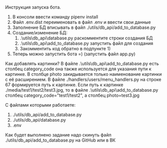 Инструкция запуска бота.

1. В консоли ввести команду pipenv install
2. Файл .env.dist переименовать в файл .env и ввести свои данные
3. Заполнение БД вписывать в файл ./utils/db_api/add_to_database.py
4. Создание/изменение БД:
    1) .\utils\db_api\database.py раскомментите строки создания БД
    2) .\utils\db_api\add_to_database.py запустить файл для создания
    3) Закомментить код обратно в подпункте 1)
5. Теперь можно запустить бота =) (запустить файл app.py)

Как добавлять картинки? В файле .\utils\db_api\add_to_database.py есть столбец category_code она также используется для
указания пути к картинке. В столбце photo закидывается только наименование картинки с её расширением. В файле
./handlers/users/menu_handlers.py на строке 67 формируется путь к картинке. Если путь к картинке
./media/test1/test2/test3.jpg, то в файле .\utils\db_api\add_to_database.py столбец category_code="test1/test2", а
столбец photo=test3.jpg

С файлами которыми работаете:

1. ./utils/db_api/add_to_database.py
2. ./utils/db_api/database.py
3. .env

Как будет выполнено задание надо скинуть файл ./utils/db_api/add_to_database.py на GitHub или в ВК